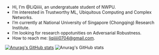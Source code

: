 - Hi, I’m @LiQiiiii, an undergratuate student of NWPU.
- I’m interested in Trustworthy ML, Ubiquitous Computing and Complex Networks.
- I’m currently at National University of Singapore (Chongqing) Research Institute.
- I’m looking for research oppotunities on Adversarial Robustness.
- How to reach me: liqiiiii0704@gmail.com.

[![Anurag's GitHub stats](https://github-readme-stats.vercel.app/api?username=LiQiiiii)](https://github.com/anuraghazra/github-readme-stats)
![Anurag's GitHub stats](https://github-readme-stats.vercel.app/api?username=LiQiiiii&count_private=true)
<!---
LiQiiiii/LiQiiiii is a ✨ special ✨ repository because its `README.md` (this file) appears on your GitHub profile.
You can click the Preview link to take a look at your changes.
--->
